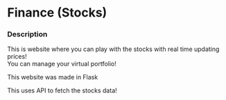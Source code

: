 # Finance (Stocks)

### Description
This is website where you can play with the stocks with real time updating prices!  
You can manage your virtual portfolio!

This website was made in Flask

This uses API to fetch the stocks data!
